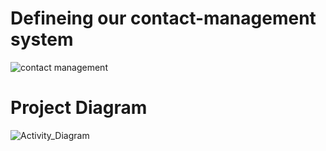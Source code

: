 
# Defineing our contact-management system



![contact management](https://user-images.githubusercontent.com/98831772/154861317-4e041912-c9e1-4223-a20f-007167a7e142.png)



# Project Diagram

![Activity_Diagram](https://user-images.githubusercontent.com/98831772/154861345-a81a8991-79f6-43c8-b7a0-8d965b17d2bd.png)




